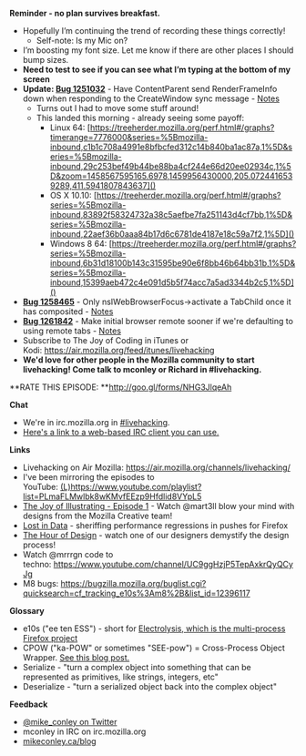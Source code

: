 **Reminder - no plan survives breakfast.**

- Hopefully I’m continuing the trend of recording these things correctly!
    - Self-note: Is my Mic on?
- I’m boosting my font size. Let me know if there are other places I should bump sizes.
- **Need to test to see if you can see what I’m typing at the bottom of my screen**
- **Update: [Bug 1251032](https://bugzilla.mozilla.org/show_bug.cgi?id=1251032)** - Have ContentParent send RenderFrameInfo down when responding to the CreateWindow sync message - [Notes](https://www.evernote.com/l/AbJ6DxvNwlpDYZONrjBuddJP072OGQTVrW4)
    - Turns out I had to move some stuff around!
    - This landed this morning - already seeing some payoff:
        - Linux 64: [https://treeherder.mozilla.org/perf.html#/graphs?timerange=7776000&series=%5Bmozilla-inbound,c1b1c708a4991e8bfbcfed312c14b840ba1ac87a,1%5D&series=%5Bmozilla-inbound,29c253bef49b44be88ba4cf244e66d20ee02934c,1%5D&zoom=1458567595165.6978,1459956430000,205.0724416539289,411.5941807843637]()
        - OS X 10.10: [https://treeherder.mozilla.org/perf.html#/graphs?series=%5Bmozilla-inbound,83892f58324732a38c5aefbe7fa251143d4cf7bb,1%5D&series=%5Bmozilla-inbound,22aef36b0aaa84b17d6c6781de4187e18c59a7f2,1%5D]()
        - Windows 8 64: [https://treeherder.mozilla.org/perf.html#/graphs?series=%5Bmozilla-inbound,6b31d18100b143c31595be90e6f8bb46b64bb31b,1%5D&series=%5Bmozilla-inbound,15399aeb472c4e091d5b5f74acc7a5ad3344b2c5,1%5D]()
- **[Bug 1258465](https://bugzilla.mozilla.org/show_bug.cgi?id=1258465)** - Only nsIWebBrowserFocus->activate a TabChild once it has composited - [Notes](https://bugzilla.mozilla.org/show_bug.cgi?id=1258465)
- **[Bug 1261842](https://bugzilla.mozilla.org/show_bug.cgi?id=1261842)** - Make initial browser remote sooner if we're defaulting to using remote tabs - [Notes](https://www.evernote.com/l/AbJAn7bfId9NvYOpy1Oh2eXPQX481M7Y27k)
- Subscribe to The Joy of Coding in iTunes or Kodi: https://air.mozilla.org/feed/itunes/livehacking
- **We'd love for other people in the Mozilla community to start livehacking! Come talk to mconley or Richard in #livehacking.**

**RATE THIS EPISODE: **http://goo.gl/forms/NHG3JlqeAh

**Chat**

- We're in irc.mozilla.org in [#livehacking](http://client00.chat.mibbit.com/?channel=%23livehacking&server=irc.mozilla.org).
- [Here's a link to a web-based IRC client you can use.]()

**Links**

- Livehacking on Air Mozilla: https://air.mozilla.org/channels/livehacking/
- I've been mirroring the episodes to YouTube: [(L)](https://www.youtube.com/playlist?list=PLmaFLMwlbk8wKMvfEEzp9Hfdlid8VYpL5)https://www.youtube.com/playlist?list=PLmaFLMwlbk8wKMvfEEzp9Hfdlid8VYpL5
- [The Joy of Illustrating - Episode 1](https://www.youtube.com/watch?v=5g82nBPNVbc) - Watch @mart3ll blow your mind with designs from the Mozilla Creative team!
- [Lost in Data](https://air.mozilla.org/lost-in-data-episode-1/) - sheriffing performance regressions in pushes for Firefox
- [The Hour of Design](https://www.youtube.com/watch?v=8_Ld4hOU1QU) - watch one of our designers demystify the design process!
- Watch @mrrrgn code to techno: https://www.youtube.com/channel/UC9ggHzjP5TepAxkrQyQCyJg
- M8 bugs: https://bugzilla.mozilla.org/buglist.cgi?quicksearch=cf_tracking_e10s%3Am8%2B&list_id=12396117

**Glossary**

- e10s ("ee ten ESS") - short for [Electrolysis, which is the multi-process Firefox project](https://wiki.mozilla.org/Electrolysis)
- CPOW ("ka-POW" or sometimes "SEE-pow") = Cross-Process Object Wrapper. [See this blog post.](http://mikeconley.ca/blog/2015/02/17/on-unsafe-cpow-usage-in-firefox-desktop-and-why-is-my-nightly-so-sluggish-with-e10s-enabled/)
- Serialize - "turn a complex object into something that can be represented as primitives, like strings, integers, etc"
- Deserialize - "turn a serialized object back into the complex object"

**Feedback**

- [@mike_conley on Twitter](https://twitter.com/mike_conley)
- mconley in IRC on irc.mozilla.org
- [mikeconley.ca/blog](http://mikeconley.ca/blog/)